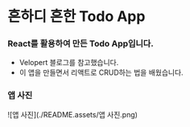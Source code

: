 # 흔하디 흔한 Todo App

### React를 활용하여 만든 Todo App입니다.

- Velopert  블로그를 참고했습니다.
- 이 앱을 만들면서 리액트로 CRUD하는 법을 배웠습니다.



### 앱 사진

![앱 사진](./README.assets/앱 사진.png)

